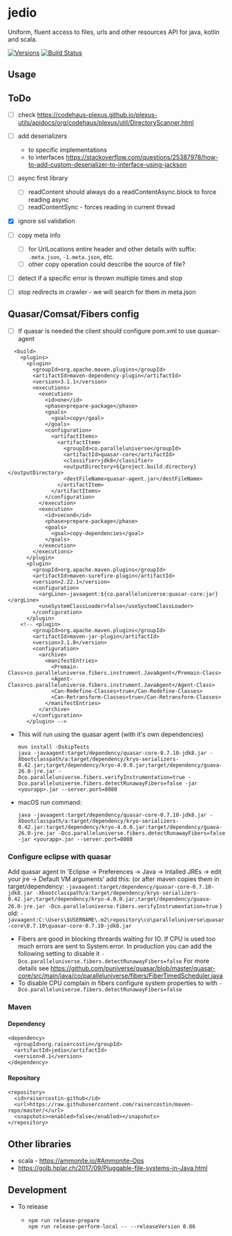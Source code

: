 # jedio
Uniform, fluent access to files, urls and other resources API for java, kotlin and scala. 

[![Versions](https://img.shields.io/maven-metadata/v?metadataUrl=https%3A%2F%2Fraw.githubusercontent.com%2Fraisercostin%2Fmaven-repo%2Fmaster%2Forg%2Fraisercostin%2Fjedio%2Fmaven-metadata.xml)](https://github.com/raisercostin/maven-repo/tree/master/org/raisercostin/jedio)
[![Build Status](https://travis-ci.org/raisercostin/jedio.svg?branch=master)](https://travis-ci.org/raisercostin/jedio)
<!--
[![Codacy Badge](https://www.codacy.com/project/badge/fe1bb28a7735433d89a238ce6f6305c1)](https://www.codacy.com/app/raisercostin/jedio)
-->

## Usage

## ToDo
- [ ] check https://codehaus-plexus.github.io/plexus-utils/apidocs/org/codehaus/plexus/util/DirectoryScanner.html
- [ ] add deserializers
  - to specific implementations
  - to interfaces https://stackoverflow.com/questions/25387978/how-to-add-custom-deserializer-to-interface-using-jackson
- [ ] async first library 
  - [ ] readContent should always do a readContentAsync.block to force reading async
  - [ ] readContentSync - forces reading in current thread
- [x] ignore ssl validation
- [ ] copy meta info
  - [ ] for UrlLocations entire header and other details with suffix: `.meta.json`, `-1.meta.json`, etc.
  - [ ] other copy operation could describe the source of file?
- [ ] detect if a specific error is thrown multiple times and stop
- [ ] stop redirects in crawler - we will search for them in meta.json


## Quasar/Comsat/Fibers config
- [ ] If quasar is needed the client should configure pom.xml to use quasar-agent
```
  <build>
    <plugins>
      <plugin>
        <groupId>org.apache.maven.plugins</groupId>
        <artifactId>maven-dependency-plugin</artifactId>
        <version>3.1.1</version>
        <executions>
          <execution>
            <id>one</id>
            <phase>prepare-package</phase>
            <goals>
              <goal>copy</goal>
            </goals>
            <configuration>
              <artifactItems>
                <artifactItem>
                  <groupId>co.paralleluniverse</groupId>
                  <artifactId>quasar-core</artifactId>
                  <classifier>jdk8</classifier>
                  <outputDirectory>${project.build.directory}</outputDirectory>
                  <destFileName>quasar-agent.jar</destFileName>
                </artifactItem>
              </artifactItems>
            </configuration>
          </execution>
          <execution>
            <id>second</id>
            <phase>prepare-package</phase>
            <goals>
              <goal>copy-dependencies</goal>
            </goals>
          </execution>
        </executions>
      </plugin>
      <plugin>
        <groupId>org.apache.maven.plugins</groupId>
        <artifactId>maven-surefire-plugin</artifactId>
        <version>2.22.1</version>
        <configuration>
          <argLine>-javaagent:${co.paralleluniverse:quasar-core:jar}</argLine>
          <useSystemClassLoader>false</useSystemClassLoader>
        </configuration>
      </plugin>
    <!-- <plugin>
        <groupId>org.apache.maven.plugins</groupId>
        <artifactId>maven-jar-plugin</artifactId>
        <version>3.1.0</version>
        <configuration>
          <archive>
            <manifestEntries>
              <Premain-Class>co.paralleluniverse.fibers.instrument.JavaAgent</Premain-Class>
              <Agent-Class>co.paralleluniverse.fibers.instrument.JavaAgent</Agent-Class>
              <Can-Redefine-Classes>true</Can-Redefine-Classes>
              <Can-Retransform-Classes>true</Can-Retransform-Classes>
            </manifestEntries>
          </archive>
        </configuration>
      </plugin> -->
```
  - This will run using the quasar agent (with it's own dependencies)
    ```
    mvn install -DskipTests
    java -javaagent:target/dependency/quasar-core-0.7.10-jdk8.jar -Xbootclasspath/a:target/dependency/kryo-serializers-0.42.jar;target/dependency/kryo-4.0.0.jar;target/dependency/guava-26.0-jre.jar -Dco.paralleluniverse.fibers.verifyInstrumentation=true -Dco.paralleluniverse.fibers.detectRunawayFibers=false -jar <yourapp>.jar --server.port=8080
    ```
  - macOS run command:
    ```
    java -javaagent:target/dependency/quasar-core-0.7.10-jdk8.jar -Xbootclasspath/a:target/dependency/kryo-serializers-0.42.jar:target/dependency/kryo-4.0.0.jar:target/dependency/guava-26.0-jre.jar -Dco.paralleluniverse.fibers.detectRunawayFibers=false -jar <yourapp>.jar --server.port=8080 
    ```
### Configure eclipse with quasar
  Add quasar agent
   In 'Eclipse -> Preferences -> Java -> Intalled JREs -> edit your jre -> Default VM arguments' add this:
   (or after maven copies them in target/dependency:
   `-javaagent:target/dependency/quasar-core-0.7.10-jdk8.jar -Xbootclasspath/a:target/dependency/kryo-serializers-0.42.jar;target/dependency/kryo-4.0.0.jar;target/dependency/guava-26.0-jre.jar -Dco.paralleluniverse.fibers.verifyInstrumentation=true`
   )
   old: `-javaagent:C:\Users\$USERNAME\.m2\repository\co\paralleluniverse\quasar-core\0.7.10\quasar-core-0.7.10-jdk8.jar`
- Fibers are good in blocking threards waiting for IO. If CPU is used too much errors are sent to System.error. In production you can add the following setting to disable it
  `-Dco.paralleluniverse.fibers.detectRunawayFibers=false`
  For more details see https://github.com/puniverse/quasar/blob/master/quasar-core/src/main/java/co/paralleluniverse/fibers/FiberTimedScheduler.java
- To disable CPU complain in fibers configure system properties to with `-Dco.paralleluniverse.fibers.detectRunawayFibers=false`
      
### Maven

#### Dependency

```
<dependency>
  <groupId>org.raisercostin</groupId>
  <artifactId>jedio</artifactId>
  <version>0.1</version>
</dependency>
```

#### Repository
```
<repository>
  <id>raisercostin-github</id>
  <url>https://raw.githubusercontent.com/raisercostin/maven-repo/master/</url>
  <snapshots><enabled>false</enabled></snapshots>
</repository>
```

## Other libraries
- scala - https://ammonite.io/#Ammonite-Ops
- https://golb.hplar.ch/2017/09/Pluggable-file-systems-in-Java.html

## Development

- To release 
  - ```
    npm run release-prepare
    npm run release-perform-local -- --releaseVersion 0.86
    ```
